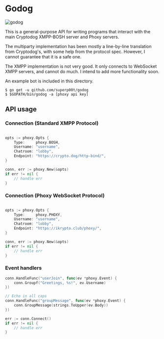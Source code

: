 # Godog

![godog](https://img.ikrypto.club/2ENO.png)

This is a general-purpose API for writing programs that interact with the main Cryptodog XMPP-BOSH server and Phoxy servers. 

The multiparty implementation has been mostly a line-by-line translation from Cryptodog's, with some help from the protocol spec. However, I cannot guarantee that it is a safe one.

The XMPP implementation is not very good. It only connects to WebSocket XMPP servers, and cannot do much. I intend to add more functionality soon.

An example bot is included in this directory.
```
$ go get -u github.com/superp00t/godog
$ $GOPATH/bin/godog -a [phoxy api key]
```

## API usage
### Connection (Standard XMPP Protocol)
```go

opts := phoxy.Opts {
    Type:     phoxy.BOSH,
    Username: "username",
    Chatroom: "lobby",
    Endpoint: "https://crypto.dog/http-bind/",
}

conn, err := phoxy.New(&opts)
if err != nil {
    // handle err
}
```

### Connection (Phoxy WebSocket Protocol)
```go

opts := phoxy.Opts {
    Type:     phoxy.PHOXY,
    Username: "username",
    Chatroom: "lobby",
    Endpoint: "https://ikrypto.club/phoxy/",
}

conn, err := phoxy.New(&opts)
if err != nil {
    // handle err
}
```

### Event handlers

```go
conn.HandleFunc("userJoin", func(ev *phoxy.Event) {
    conn.Groupf("Greetings, %s!", ev.Username)
})

// Echo in all caps
conn.HandleFunc("groupMessage", func(ev *phoxy.Event) {
    conn.GroupMessage(strings.ToUpper(ev.Body))
})

err := conn.Connect()
if err != nil {
    // handle err
}
```